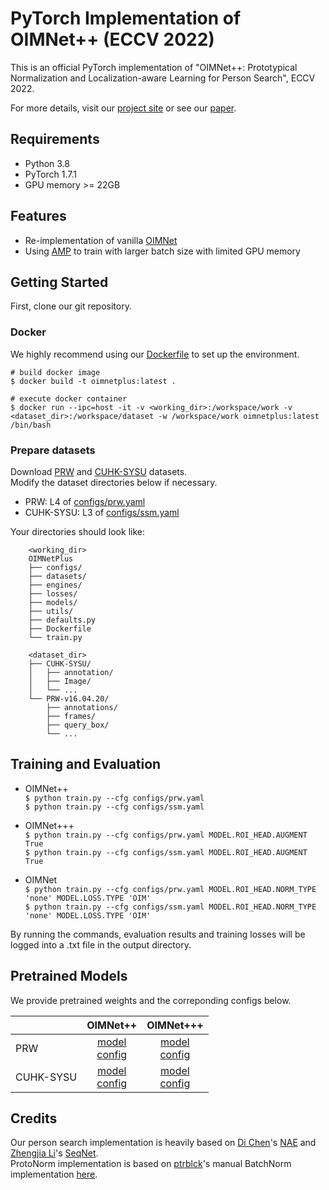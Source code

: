 # PyTorch Implementation of OIMNet++ (ECCV 2022)
This is an official PyTorch implementation of "OIMNet++: Prototypical Normalization and Localization-aware Learning for Person Search", ECCV 2022.

For more details, visit our [project site](https://cvlab.yonsei.ac.kr/projects/OIMNetPlus/) or see our [paper](http://arxiv.org/abs/2207.10320).

## Requirements
* Python 3.8
* PyTorch 1.7.1
* GPU memory >= 22GB

## Features
* Re-implementation of vanilla [OIMNet](https://openaccess.thecvf.com/content_cvpr_2017/papers/Xiao_Joint_Detection_and_CVPR_2017_paper.pdf) 
* Using [AMP](https://pytorch.org/docs/stable/notes/amp_examples.html) to train with larger batch size with limited GPU memory

## Getting Started
First, clone our git repository.

### Docker
We highly recommend using our [Dockerfile](https://github.com/cvlab-yonsei/OIMNetPlus/blob/main/Dockerfile) to set up the environment.
```
# build docker image
$ docker build -t oimnetplus:latest . 

# execute docker container
$ docker run --ipc=host -it -v <working_dir>:/workspace/work -v <dataset_dir>:/workspace/dataset -w /workspace/work oimnetplus:latest /bin/bash 
```

### Prepare datasets
Download [PRW](https://github.com/liangzheng06/PRW-baseline) and [CUHK-SYSU](https://github.com/ShuangLI59/person_search) datasets.<br>
Modify the dataset directories below if necessary.

* PRW: L4 of [configs/prw.yaml](https://github.com/cvlab-yonsei/OIMNetPlus/blob/main/configs/prw.yaml)<br>
* CUHK-SYSU: L3 of [configs/ssm.yaml](https://github.com/cvlab-yonsei/OIMNetPlus/blob/main/configs/ssm.yaml)<br>

Your directories should look like:
```
    <working_dir>
    OIMNetPlus
    ├── configs/
    ├── datasets/
    ├── engines/
    ├── losses/
    ├── models/
    ├── utils/
    ├── defaults.py
    ├── Dockerfile
    └── train.py
    
    <dataset_dir>
    ├── CUHK-SYSU/
    │   ├── annotation/
    │   ├── Image/
    │   └── ...
    └── PRW-v16.04.20/
        ├── annotations/
        ├── frames/
        ├── query_box/
        └── ...
```

## Training and Evaluation
* OIMNet++<br> 
    `$ python train.py --cfg configs/prw.yaml`<br>
    `$ python train.py --cfg configs/ssm.yaml` 

* OIMNet+++<br>
    `$ python train.py --cfg configs/prw.yaml MODEL.ROI_HEAD.AUGMENT True`<br>
    `$ python train.py --cfg configs/ssm.yaml MODEL.ROI_HEAD.AUGMENT True`

* OIMNet<br>
    `$ python train.py --cfg configs/prw.yaml MODEL.ROI_HEAD.NORM_TYPE 'none' MODEL.LOSS.TYPE 'OIM'`<br> 
    `$ python train.py --cfg configs/ssm.yaml MODEL.ROI_HEAD.NORM_TYPE 'none' MODEL.LOSS.TYPE 'OIM'` 

By running the commands, evaluation results and training losses will be logged into a .txt file in the output directory.

## Pretrained Models

We provide pretrained weights and the correponding configs below.<br>

|           |   OIMNet++   |   OIMNet+++  |
|-----------|:------------:|:------------:|
| PRW       | [model](https://github.com/cvlab-yonsei/OIMNetPlus/releases/download/v0.1/prw-loimeps0.1-normtypeprotonorm-augmentfalse.pth) <br> [config](https://github.com/cvlab-yonsei/OIMNetPlus/releases/download/v0.1/prw-loimeps0.1-normtypeprotonorm-augmentfalse.yaml) | [model](https://github.com/cvlab-yonsei/OIMNetPlus/releases/download/v0.1/prw-loimeps0.1-normtypeprotonorm-augmenttrue.pth) <br> [config](https://github.com/cvlab-yonsei/OIMNetPlus/releases/download/v0.1/prw-loimeps0.1-normtypeprotonorm-augmenttrue.yaml) |
| CUHK-SYSU | [model](https://github.com/cvlab-yonsei/OIMNetPlus/releases/download/v0.1/ssm-loimeps0.1-normtypeprotonorm-augmentfalse.pth) <br> [config](https://github.com/cvlab-yonsei/OIMNetPlus/releases/download/v0.1/ssm-loimeps0.1-normtypeprotonorm-augmentfalse.yaml) | [model](https://github.com/cvlab-yonsei/OIMNetPlus/releases/download/v0.1/ssm-loimeps0.1-normtypeprotonorm-augmenttrue.pth) <br> [config](https://github.com/cvlab-yonsei/OIMNetPlus/releases/download/v0.1/ssm-loimeps0.1-normtypeprotonorm-augmenttrue.yaml) |


<!-- ## Bibtex
```
@
``` -->


## Credits
Our person search implementation is heavily based on [Di Chen](https://di-chen.me/)'s [NAE](https://github.com/dichen-cd/NAE4PS) and [Zhengjia Li](https://github.com/serend1p1ty)'s [SeqNet](https://github.com/serend1p1ty/SeqNet).<br>
ProtoNorm implementation is based on [ptrblck](https://github.com/ptrblck)'s manual BatchNorm implementation [here](https://github.com/ptrblck/pytorch_misc/blob/master/batch_norm_manual.py).
